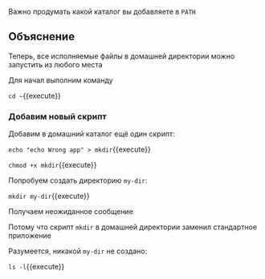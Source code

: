 Важно продумать какой каталог вы добавляете в `PATH`

## Объяснение

Теперь, все исполняемые файлы в домашней директории можно запустить из любого места

Для начал выполним команду

`cd ~`{{execute}}

### Добавим новый скрипт

Добавим в домашний каталог ещё один скрипт:

`echo "echo Wrong app" > mkdir`{{execute}}

`chmod +x mkdir`{{execute}}

Попробуем создать директорию `my-dir`:

`mkdir my-dir`{{execute}}

Получаем неожиданное сообщение

Потому что скрипт `mkdir` в домашней директории заменил стандартное приложение

Разумеется, никакой `my-dir` не создано:

`ls -l`{{execute}}